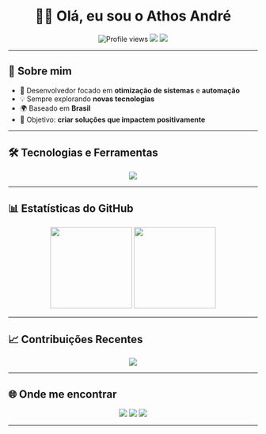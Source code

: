 <h1 align="center">👨‍💻 Olá, eu sou o Athos André</h1>

<p align="center">
  <img src="https://komarev.com/ghpvc/?username=seu-usuario&color=blue&style=flat-square" alt="Profile views" />
  <img src="https://img.shields.io/github/followers/seu-usuario?label=Followers&style=flat-square&logo=github" />
  <img src="https://img.shields.io/github/stars/seu-usuario?label=Stars&style=flat-square&logo=github" />
</p>

---

## 🧑 Sobre mim
- 🚀 Desenvolvedor focado em **otimização de sistemas** e **automação**
- 💡 Sempre explorando **novas tecnologias**
- 🌍 Baseado em **Brasil**
- 🎯 Objetivo: **criar soluções que impactem positivamente**

---

## 🛠️ Tecnologias e Ferramentas
<p align="center">
  <img src="https://skillicons.dev/icons?i=python,js,html,css,react,tailwind,git,github,vscode,figma" />
</p>

---

## 📊 Estatísticas do GitHub
<p align="center">
  <img src="https://github-readme-stats.vercel.app/api?username=Neskquik&show_icons=true&theme=tokyonight&hide_border=true" height="165"/>
  <img src="https://github-readme-stats.vercel.app/api/top-langs/?username=Neskquik&layout=compact&theme=tokyonight&hide_border=true" height="165"/>
</p>

---

## 📈 Contribuições Recentes
<p align="center">
  <img src="https://github-readme-activity-graph.vercel.app/graph?username=Nesquik&theme=tokyo-night&hide_border=true" />
</p>

---

## 🌐 Onde me encontrar
<p align="center">
  <a href="https://www.linkedin.com/in/seu-linkedin"><img src="https://img.shields.io/badge/-LinkedIn-blue?style=flat-square&logo=linkedin" /></a>
  <a href="https://github.com/seu-usuario"><img src="https://img.shields.io/badge/-GitHub-181717?style=flat-square&logo=github" /></a>
  <a href="mailto:seuemail@gmail.com"><img src="https://img.shields.io/badge/-Gmail-D14836?style=flat-square&logo=gmail&logoColor=white" /></a>
</p>

---
